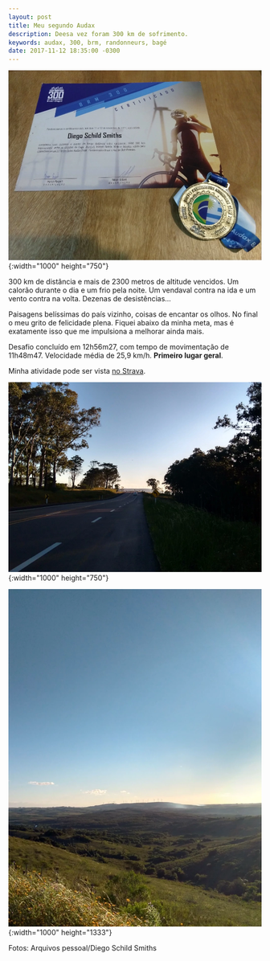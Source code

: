 ```yaml
---
layout: post
title: Meu segundo Audax
description: Deesa vez foram 300 km de sofrimento.
keywords: audax, 300, brm, randonneurs, bagé
date: 2017-11-12 18:35:00 -0300
---
```


![Meu certificado de conclusão do BRM 300.](/assets/images/blog/2017-11-12-meu_segundo_audax/audax-01.webp){:width="1000" height="750"}

300 km de distância e mais de 2300 metros de altitude vencidos. Um calorão durante o dia e um frio pela noite. Um vendaval contra na ida e um vento contra na volta. Dezenas de desistências...

Paisagens belíssimas do país vizinho, coisas de encantar os olhos. No final o meu grito de felicidade plena. Fiquei abaixo da minha meta, mas é exatamente isso que me impulsiona a melhorar ainda mais.

Desafio concluído em 12h56m27, com tempo de movimentação de 11h48m47. Velocidade média de 25,9 km/h. **Primeiro lugar geral**.

Minha atividade pode ser vista [no Strava](https://www.strava.com/activities/1271431539).

![Foto da paisagem uruguaia.](/assets/images/blog/2017-11-12-meu_segundo_audax/audax-02.webp){:width="1000" height="750"}

![Foto da paisagem uruguaia.](/assets/images/blog/2017-11-12-meu_segundo_audax/audax-03.webp){:width="1000" height="1333"}

Fotos: Arquivos pessoal/Diego Schild Smiths
